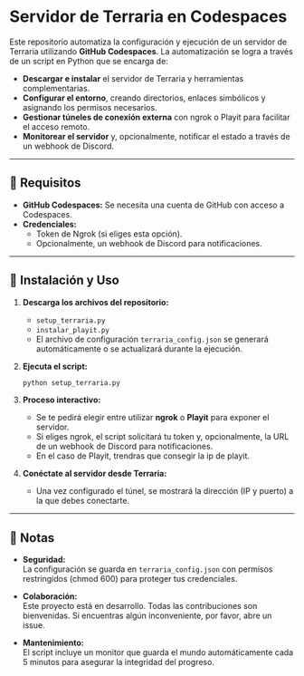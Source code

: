 # Servidor de Terraria en Codespaces

Este repositorio automatiza la configuración y ejecución de un servidor de Terraria utilizando **GitHub Codespaces**. La automatización se logra a través de un script en Python que se encarga de:

- **Descargar e instalar** el servidor de Terraria y herramientas complementarias.
- **Configurar el entorno**, creando directorios, enlaces simbólicos y asignando los permisos necesarios.
- **Gestionar túneles de conexión externa** con ngrok o Playit para facilitar el acceso remoto.
- **Monitorear el servidor** y, opcionalmente, notificar el estado a través de un webhook de Discord.

---

## 📜 Requisitos

- **GitHub Codespaces:** Se necesita una cuenta de GitHub con acceso a Codespaces.
- **Credenciales:**  
  - Token de Ngrok (si eliges esta opción).
  - Opcionalmente, un webhook de Discord para notificaciones.

---

## 🔧 Instalación y Uso

1. **Descarga los archivos del repositorio:**
   - `setup_terraria.py`
   - `instalar_playit.py`
   - El archivo de configuración `terraria_config.json` se generará automáticamente o se actualizará durante la ejecución.

2. **Ejecuta el script:**
   ```bash
   python setup_terraria.py
   ```

3. **Proceso interactivo:**
   - Se te pedirá elegir entre utilizar **ngrok** o **Playit** para exponer el servidor.
   - Si eliges ngrok, el script solicitará tu token y, opcionalmente, la URL de un webhook de Discord para notificaciones.
   - En el caso de Playit, trendras que consegir la ip de playit.

4. **Conéctate al servidor desde Terraria:**
   - Una vez configurado el túnel, se mostrará la dirección (IP y puerto) a la que debes conectarte.

---

## 📌 Notas

- **Seguridad:**  
  La configuración se guarda en `terraria_config.json` con permisos restringidos (chmod 600) para proteger tus credenciales.

- **Colaboración:**  
  Este proyecto está en desarrollo. Todas las contribuciones son bienvenidas. Si encuentras algún inconveniente, por favor, abre un issue.

- **Mantenimiento:**  
  El script incluye un monitor que guarda el mundo automáticamente cada 5 minutos para asegurar la integridad del progreso.
